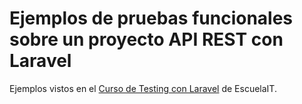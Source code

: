# Ejemplos de pruebas funcionales sobre un proyecto API REST con Laravel

Ejemplos vistos en el [Curso de Testing con Laravel](https://escuela.it/cursos/curso-testing-laravel) de EscuelaIT.
